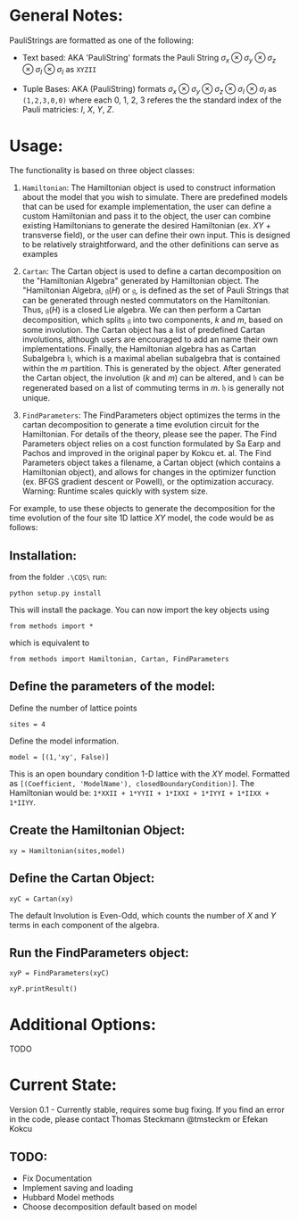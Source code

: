 # General Notes:

PauliStrings are formatted as one of the following:

* Text based: AKA 'PauliString' formats the Pauli String
  $\sigma_x \otimes \sigma_y \otimes \sigma_z \otimes \sigma_I \otimes \sigma_I$
  as `XYZII`

* Tuple Bases: AKA (PauliString) formats
  $\sigma_x \otimes \sigma_y \otimes \sigma_z \otimes \sigma_I \otimes \sigma_I$
  as `(1,2,3,0,0)` where each 0, 1, 2, 3 referes the the standard index of the Pauli matricies: $I$, $X$, $Y$,
  $Z$.

# Usage:

The functionality is based on three object classes:

1. `Hamiltonian`: The Hamiltonian object is used to construct information about
   the model that you wish to simulate. There are predefined models that can be
   used for example implementation, the user can define a custom Hamiltonian
   and pass it to the object, the user can combine existing Hamiltonians to
   generate the desired Hamiltonian (ex. $XY$ + transverse field), or the user
   can define their own input. This is designed to be relatively
   straightforward, and the other definitions can serve as examples 

2. `Cartan`: The Cartan object is used to define a cartan decomposition on the
   "Hamiltonian Algebra" generated by Hamiltonian object. The "Hamiltonian
   Algebra, $\mathfrak{g}(H)$ or $\mathfrak{g}$, is defined as the set of Pauli
   Strings that can be generated through nested commutators on the Hamiltonian.
   Thus, $\mathfrak{g}(H)$ is a closed Lie algebra. We can then perform a
   Cartan decomposition, which splits $\mathfrak{g}$ into two components, $k$
   and $m$, based on some involution. The Cartan object has a list of
   predefined Cartan involutions, although users are encouraged to add an name
   their own implementations. Finally, the Hamiltonian algebra has as Cartan
   Subalgebra $\mathfrak{h}$, which is a maximal abelian subalgebra that is
   contained within the $m$ partition. This is generated by the object. After
   generated the Cartan object, the involution ($k$ and $m$) can be altered,
   and $\mathfrak{h}$ can be regenerated based on a list of commuting terms in
   $m$. $\mathfrak{h}$ is generally not unique. 

3. `FindParameters`: The FindParameters object optimizes the terms in the
   cartan decomposition to generate a time evolution circuit for the
   Hamiltonian. For details of the theory, please see the paper. The Find
   Parameters object relies on a cost function formulated by Sa Earp and Pachos
   and improved in the original paper by Kokcu et. al. The Find Parameters
   object takes a filename, a Cartan object (which contains a Hamiltonian
   object), and allows for changes in the optimizer function (ex. BFGS gradient
   descent or Powell), or the optimization accuracy. Warning: Runtime scales
   quickly with system size. 

For example, to use these objects to generate the decomposition for the time
evolution of the four site 1D lattice $XY$ model, the code would be as follows:

## Installation:
from the folder `.\CQS\` run:

`python setup.py install`

This will install the package. You can now import the key objects using 

`from methods import *`

which is equivalent to 

`from methods import Hamiltonian, Cartan, FindParameters`


## Define the parameters of the model:
Define the number of lattice points

`sites = 4`

Define the model information.

`model = [(1,'xy', False)] `

This is an open boundary condition 1-D lattice with the $XY$ model. Formatted as `[(Coefficient, 'ModelName'), closedBoundaryCondition)]`.
The Hamiltonian would be: `1*XXII + 1*YYII + 1*IXXI + 1*IYYI + 1*IIXX + 1*IIYY`. 


## Create the Hamiltonian Object:

`xy = Hamiltonian(sites,model)`

## Define the Cartan Object:

`xyC = Cartan(xy)`

The default Involution is Even-Odd, which counts the number of $X$ and $Y$ terms in each component of the algebra. 

## Run the FindParameters object:

`xyP = FindParameters(xyC)`

`xyP.printResult()`

# Additional Options:

TODO

# Current State:

Version 0.1 - Currently stable, requires some bug fixing. If you find an error in the code, please contact Thomas Steckmann @tmsteckm or Efekan Kokcu

## TODO: 

 * Fix Documentation
 * Implement saving and loading
 * Hubbard Model methods
 * Choose decomposition default based on model

